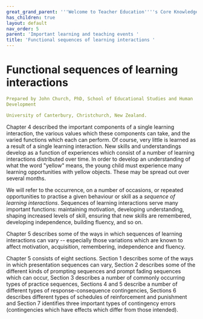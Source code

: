 ```yaml
---
great_grand_parent: '''Welcome to Teacher Education''''s Core Knowledge and Skills.'''
has_children: true
layout: default
nav_order: 5
parent: 'Important learning and teaching events '
title: 'Functional sequences of learning interactions '
---
```

# Functional sequences of learning interactions


```yaml
Prepared by John Church, PhD, School of Educational Studies and Human
Development

University of Canterbury, Christchurch, New Zealand.
```


Chapter 4 described the important components of a single learning
interaction, the various values which these components can take, and the
varied functions which each can perform. Of course, very little is
learned as a result of a single learning interaction. New skills and
understandings develop as a function of experiences which consist of a
number of learning interactions distributed over time. In order to
develop an understanding of what the word "yellow" means, the young
child must experience many learning opportunities with yellow objects.
These may be spread out over several months.

We will refer to the occurrence, on a number of occasions, or repeated
opportunities to practise a given behaviour or skill as a *sequence of
learning interactions*. Sequences of learning interactions serve many
important functions: maintaining motivation, developing understanding,
shaping increased levels of skill, ensuring that new skills are
remembered, developing independence, building fluency, and so on.

Chapter 5 describes some of the ways in which sequences of learning
interactions can vary -- especially those variations which are known to
affect motivation, acquisition, remembering, independence and fluency.

Chapter 5 consists of eight sections. Section 1 describes some of the
ways in which presentation sequences can vary, Section 2 describes some
of the different kinds of prompting sequences and prompt fading
sequences which can occur, Section 3 describes a number of commonly
occurring types of practice sequences, Sections 4 and 5 describe a
number of different types of response-consequence contingencies,
Sections 6 describes different types of schedules of reinforcement and
punishment and Section 7 identifies three important types of contingency
errors (contingencies which have effects which differ from those
intended).
